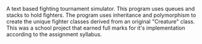 A text based fighting tournament simulator.  This program uses queues and stacks to hold fighters.  The program uses inheritance and polymorphism to create the unique fighter classes derived from an original "Creature" class.  This was a school project that earned full marks for it's implementation according to the assignment syllabus.
